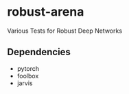 # robust-arena
Various Tests for Robust Deep Networks

## Dependencies
* pytorch
* foolbox
* jarvis
